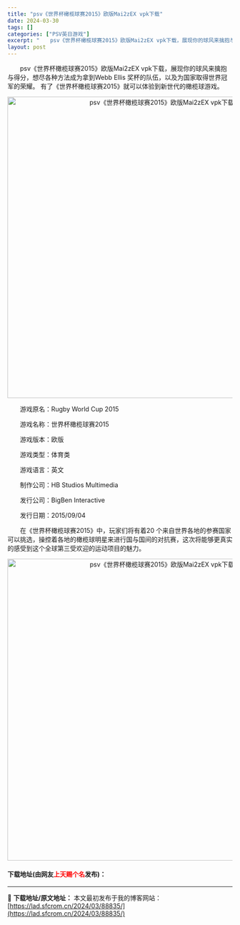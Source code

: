 ```yaml
---
title: "psv《世界杯橄榄球赛2015》欧版Mai2zEX vpk下载"
date: 2024-03-30
tags: []
categories: ["PSV英日游戏"]
excerpt: "　　psv《世界杯橄榄球赛2015》欧版Mai2zEX vpk下载，展现你的球风来擒抱与得分，想尽各种方法成为拿到Webb Ellis 奖杯的队伍，以及为国家取得世界冠军的荣耀。 有了《世界杯橄榄球赛2015》就可以体验到新世代的橄榄球游戏。 　　游戏原名：Rugby World Cup 2015 &hellip;"
layout: post
---
```


 <p>　　psv《世界杯橄榄球赛2015》欧版Mai2zEX vpk下载，展现你的球风来擒抱与得分，想尽各种方法成为拿到Webb Ellis 奖杯的队伍，以及为国家取得世界冠军的荣耀。 有了《世界杯橄榄球赛2015》就可以体验到新世代的橄榄球游戏。</p> <p align="center"><img align="" border="0" src="https://lad.sfcrom.cn/wp-content/uploads/2024/03/20240330_660776fe3047d.png" width="675" alt="psv《世界杯橄榄球赛2015》欧版Mai2zEX vpk下载" /></p> <p>　　游戏原名：Rugby World Cup 2015</p> <p>　　游戏名称：世界杯橄榄球赛2015</p> <p>　　游戏版本：欧版</p> <p>　　游戏类型：体育类</p> <p>　　游戏语言：英文</p> <p>　　制作公司：HB Studios Multimedia</p> <p>　　发行公司：BigBen Interactive</p> <p>　　发行日期：2015/09/04</p> <p>　　在《世界杯橄榄球赛2015》中，玩家们将有着20 个来自世界各地的参赛国家可以挑选，操控着各地的橄榄球明星来进行国与国间的对抗赛，这次将能够更真实的感受到这个全球第三受欢迎的运动项目的魅力。</p> <p align="center"><img align="" border="0" src="https://lad.sfcrom.cn/wp-content/uploads/2024/03/20240330_660776ffbd000.png" width="676" alt="psv《世界杯橄榄球赛2015》欧版Mai2zEX vpk下载" /></p> <p><h4>下载地址(由网友<font color="red">上天赐个名</font>发布)：</h4></p> 

---
📖 **下载地址/原文地址：** 本文最初发布于我的博客网站：[https://lad.sfcrom.cn/2024/03/88835/](https://lad.sfcrom.cn/2024/03/88835/)
